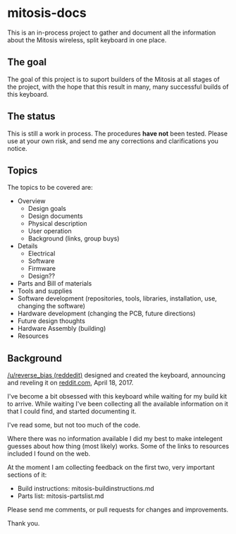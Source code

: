 # mitosis-docs

This is an in-process project to gather and document all the information about
the Mitosis wireless, split keyboard in one place.

## The goal
The goal of this project is to suport builders of the Mitosis at all stages of
the project, with the hope that this result in many, many successful builds of
this keyboard.

## The status
This is still a work in process. The procedures **have not** been tested. 
Please use at your own risk, and send me any corrections and clarifications you notice.

## Topics
The topics to be covered are:
  * Overview
    * Design goals
    * Design documents
    * Physical description
    * User operation
    * Background (links, group buys)
  * Details
    * Electrical
    * Software
    * Firmware
    * Design??
  * Parts and Bill of materials
  * Tools and supplies
  * Software development (repositories, tools, libraries, installation, use, changing the software)
  * Hardware development (changing the PCB, future directions)
  * Future design thoughts
  * Hardware Assembly (building)
  * Resources

## Background
[/u/reverse_bias (reddedit)](https://www.reddit.com/user/reverse_bias) designed and created the 
keyboard, announcing and reveling 
it on [reddit.com](https://www.reddit.com/r/MechanicalKeyboards/comments/66588f/wireless_split_qmk_mitosis/), April 18, 2017.

I've become a bit obsessed with this keyboard while waiting for my build 
kit to arrive. While waiting I've been collecting all the available information 
on it that I could find, and started documenting it.

I've read some, but not too much of the code.

Where there was no information available I did my best to make intelegent
guesses about how thing (most likely) works. Some of the links to resources
included I found on the web.

At the moment I am collecting feedback on the first two, very important sections
of it:
 * Build instructions: mitosis-buildinstructions.md
 * Parts list: mitosis-partslist.md
 
Please send me comments, or pull requests for changes and improvements.
 
Thank you.
